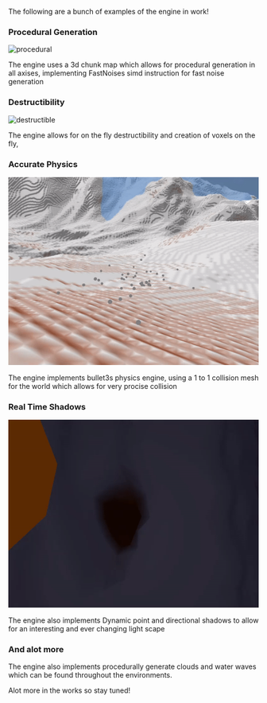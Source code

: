 The following are a bunch of examples of the engine in work!



### Procedural Generation
![procedural](Demos/procedural.gif)

The engine uses a 3d chunk map which allows for procedural generation in all axises, implementing FastNoises simd instruction for fast noise generation


### Destructibility
![destructible](Demos/destructible.gif)

The engine allows for on the fly destructibility and creation of voxels on the fly, 


### Accurate Physics
![physics](Demos/physics.gif)

The engine implements bullet3s physics engine, using a 1 to 1 collision mesh for the world which allows for very procise collision

### Real Time Shadows
![Point shadows](Demos/PointShadows.gif)

The engine also implements Dynamic point and directional shadows to allow for an interesting and ever changing light scape

### And alot more
The engine also implements procedurally generate clouds and water waves which can be found throughout the environments.

Alot more in the works so stay tuned!


